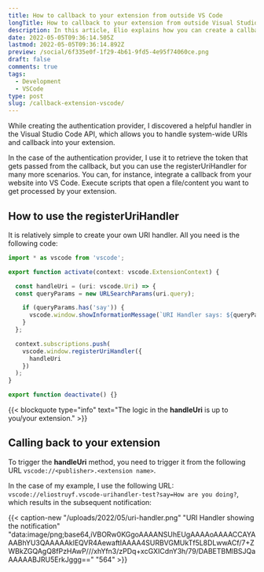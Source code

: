 ```yaml
---
title: How to callback to your extension from outside VS Code
longTitle: How to callback to your extension from outside Visual Studio Code
description: In this article, Elio explains how you can create a callback URL that triggers your extension. This allows you to process files, open web pages, and more
date: 2022-05-05T09:36:14.505Z
lastmod: 2022-05-05T09:36:14.892Z
preview: /social/6f335e0f-1f29-4b61-9fd5-4e95f74060ce.png
draft: false
comments: true
tags:
  - Development
  - VSCode
type: post
slug: /callback-extension-vscode/
---
```


While creating the authentication provider, I discovered a helpful handler in the Visual Studio Code API, which allows you to handle system-wide URIs and callback into your extension.

In the case of the authentication provider, I use it to retrieve the token that gets passed from the callback, but you can use the registerUriHandler for many more scenarios. You can, for instance, integrate a callback from your website into VS Code. Execute scripts that open a file/content you want to get processed by your extension.

## How to use the registerUriHandler

It is relatively simple to create your own URI handler. All you need is the following code:

```typescript
import * as vscode from 'vscode';

export function activate(context: vscode.ExtensionContext) {

  const handleUri = (uri: vscode.Uri) => {
  const queryParams = new URLSearchParams(uri.query);

    if (queryParams.has('say')) {
      vscode.window.showInformationMessage(`URI Handler says: ${queryParams.get('say') as string}`);
    }
  };

  context.subscriptions.push(
    vscode.window.registerUriHandler({
      handleUri
    })
  );
}

export function deactivate() {}
```

{{< blockquote type="info" text="The logic in the **handleUri** is up to you/your extension." >}}

## Calling back to your extension

To trigger the **handleUri** method, you need to trigger it from the following URL `vscode://<publisher>.<extension name>`.

In the case of my example, I use the following URL: `vscode://eliostruyf.vscode-urihandler-test?say=How are you doing?`, which results in the subsequent notification:

{{< caption-new "/uploads/2022/05/uri-handler.png" "URI Handler showing the notification"  "data:image/png;base64,iVBORw0KGgoAAAANSUhEUgAAAAoAAAACCAYAAABhYU3QAAAAAklEQVR4AewaftIAAAA4SURBVGMUkTf5L8DLwwACf/7+ZWBkZGQAgQ8fPzHAwP///xhYfn3/zPDq+xcGXICdnY3h/79/DABETBMlBSJQaAAAAABJRU5ErkJggg==" "564" >}}